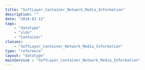```yaml
---
title: "SoftLayer_Container_Network_Media_Information"
description: ""
date: "2018-02-12"
tags:
    - "datatype"
    - "sldn"
    - "Container"
classes:
    - "SoftLayer_Container_Network_Media_Information"
type: "reference"
layout: "datatype"
mainService : "SoftLayer_Container_Network_Media_Information"
---
```

